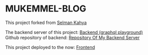 # MUKEMMEL-BLOG

This project forked from [Selman Kahya](https://github.com/SelmanKahya/mukemmel-blog)

The backend server of this project: [Backend (graphql playground)](https://mukemmel-blog-backend.herokuapp.com/graphql)\
Github repository of backend: [Repository Of My Backend Server](https://github.com/berkaycimsir/mukemmel-blog-backend)

This project deployed to the now: [Frontend](https://mukemmel-blog-frontend.berkaycimsir.now.sh)
